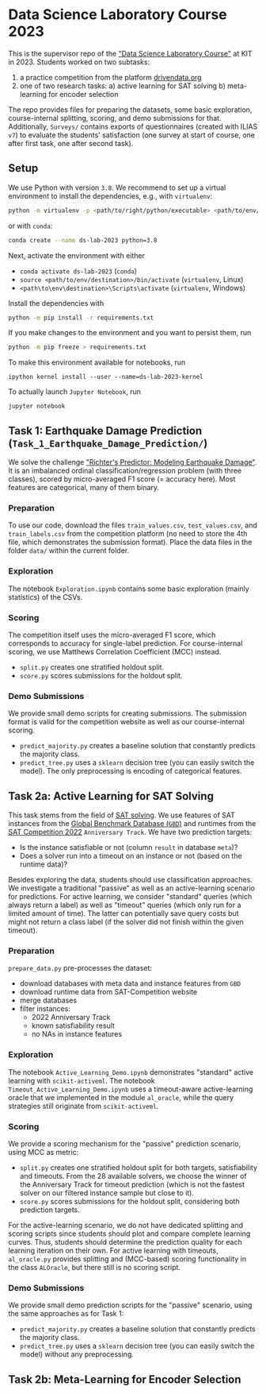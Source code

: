 # Data Science Laboratory Course 2023

This is the supervisor repo of the ["Data Science Laboratory Course"](https://dbis.ipd.kit.edu/3211_3244.php) at KIT in 2023.
Students worked on two subtasks:

1) a practice competition from the platform [drivendata.org](https://www.drivendata.org/)
2) one of two research tasks:
  a) active learning for SAT solving
  b) meta-learning for encoder selection

The repo provides files for preparing the datasets, some basic exploration, course-internal splitting, scoring, and demo submissions for that.
Additionally, `Surveys/` contains exports of questionnaires (created with ILIAS `v7`) to evaluate the students' satisfaction
(one survey at start of course, one after first task, one after second task).

## Setup

We use Python with version `3.8`.
We recommend to set up a virtual environment to install the dependencies, e.g., with `virtualenv`:

```bash
python -m virtualenv -p <path/to/right/python/executable> <path/to/env/destination>
```

or with `conda`:

```bash
conda create --name ds-lab-2023 python=3.8
```

Next, activate the environment with either

- `conda activate ds-lab-2023` (`conda`)
- `source <path/to/env/destination>/bin/activate` (`virtualenv`, Linux)
- `<path\to\env\destination>\Scripts\activate` (`virtualenv`, Windows)

Install the dependencies with

```bash
python -m pip install -r requirements.txt
```

If you make changes to the environment and you want to persist them, run

```bash
python -m pip freeze > requirements.txt
```

To make this environment available for notebooks, run

```
ipython kernel install --user --name=ds-lab-2023-kernel
```

To actually launch `Jupyter Notebook`, run

```
jupyter notebook
```

## Task 1: Earthquake Damage Prediction (`Task_1_Earthquake_Damage_Prediction/`)

We solve the challenge ["Richter's Predictor: Modeling Earthquake Damage"](https://www.drivendata.org/competitions/57/nepal-earthquake/).
It is an imbalanced ordinal classification/regression problem (with three classes), scored by micro-averaged F1 score (= accuracy here).
Most features are categorical, many of them binary.

### Preparation

To use our code, download the files `train_values.csv`, `test_values.csv`, and `train_labels.csv`
from the competition platform (no need to store the 4th file, which demonstrates the submission format).
Place the data files in the folder `data/` within the current folder.

### Exploration

The notebook `Exploration.ipynb` contains some basic exploration (mainly statistics) of the CSVs.

### Scoring

The competition itself uses the micro-averaged F1 score, which corresponds to accuracy for single-label prediction.
For course-internal scoring, we use Matthews Correlation Coefficient (MCC) instead.

- `split.py` creates one stratified holdout split.
- `score.py` scores submissions for the holdout split.

### Demo Submissions

We provide small demo scripts for creating submissions.
The submission format is valid for the competition website as well as our course-internal scoring.

- `predict_majority.py` creates a baseline solution that constantly predicts the majority class.
- `predict_tree.py` uses a `sklearn` decision tree (you can easily switch the model).
  The only preprocessing is encoding of categorical features.

## Task 2a: Active Learning for SAT Solving

This task stems from the field of [SAT solving](https://en.wikipedia.org/wiki/Boolean_satisfiability_problem).
We use features of SAT instances from the [Global Benchmark Database (`GBD`)](https://gbd.iti.kit.edu/)
and runtimes from the [SAT Competition 2022](https://satcompetition.github.io/2022/) `Anniversary Track`.
We have two prediction targets:

- Is the instance satisfiable or not (column `result` in database `meta`)?
- Does a solver run into a timeout on an instance or not (based on the runtime data)?

Besides exploring the data, students should use classification approaches.
We investigate a traditional "passive" as well as an active-learning scenario for predictions.
For active learning, we consider "standard" queries (which always return a label) as well as
"timeout" queries (which only run for a limited amount of time).
The latter can potentially save query costs but might not return a class label
(if the solver did not finish within the given timeout).

### Preparation

`prepare_data.py` pre-processes the dataset:

- download databases with meta data and instance features from `GBD`
- download runtime data from SAT-Competition website
- merge databases
- filter instances:
  - 2022 Anniversary Track
  - known satisfiability result
  - no NAs in instance features

### Exploration

The notebook `Active_Learning_Demo.ipynb` demonstrates "standard" active learning with `scikit-activeml`.
The notebook `Timeout_Active_Learning_Demo.ipynb` uses a timeout-aware active-learning oracle
that we implemented in the module `al_oracle`, while the query strategies still originate from `scikit-activeml`.

### Scoring

We provide a scoring mechanism for the "passive" prediction scenario, using MCC as metric:

- `split.py` creates one stratified holdout split for both targets, satisfiability and timeouts.
  From the 28 available solvers, we choose the winner of the Anniversary Track for timeout prediction
  (which is not the fastest solver on our filtered instance sample but close to it).
- `score.py` scores submissions for the holdout split, considering both prediction targets.

For the active-learning scenario, we do not have dedicated splitting and scoring scripts
since students should plot and compare complete learning curves.
Thus, students should determine the prediction quality for each learning iteration on their own.
For active learning with timeouts, `al_oracle.py` provides splitting and (MCC-based) scoring
functionality in the class `ALOracle`, but there still is no scoring script.

### Demo Submissions

We provide small demo prediction scripts for the "passive" scenario, using the same approaches as for Task 1:

- `predict_majority.py` creates a baseline solution that constantly predicts the majority class.
- `predict_tree.py` uses a `sklearn` decision tree (you can easily switch the model) without any preprocessing.

## Task 2b: Meta-Learning for Encoder Selection
